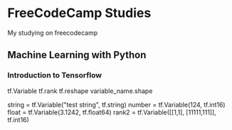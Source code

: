# FreeCodeCamp Studies
My studying on freecodecamp

## Machine Learning with Python

### Introduction to Tensorflow
tf.Variable
tf.rank
tf.reshape
variable_name.shape

string = tf.Variable("test string", tf.string)
number = tf.Variable(124, tf.int16)
float = tf.Variable(3.1242, tf.float64)
rank2 = tf.Variable([[1,1], [11111,111]], tf.int16)
